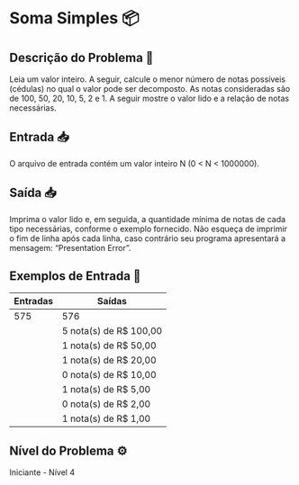 # Soma Simples 📦

## Descrição do Problema 📝

Leia um valor inteiro. A seguir, calcule o menor número de notas possíveis (cédulas) no qual o valor pode ser decomposto. As notas consideradas são de 100, 50, 20, 10, 5, 2 e 1. A seguir mostre o valor lido e a relação de notas necessárias.

## Entrada 📥

O arquivo de entrada contém um valor inteiro N (0 < N < 1000000).

## Saída 📥

Imprima o valor lido e, em seguida, a quantidade mínima de notas de cada tipo necessárias, conforme o exemplo fornecido. Não esqueça de imprimir o fim de linha após cada linha, caso contrário seu programa apresentará a mensagem: “Presentation Error”.

## Exemplos de Entrada 🚀

| Entradas  | Saídas |
| ------------- | ------------- |
| 575 | 576
| | 5 nota(s) de R$ 100,00 |
| | 1 nota(s) de R$ 50,00 |
| | 1 nota(s) de R$ 20,00 |
| | 0 nota(s) de R$ 10,00 |
| | 1 nota(s) de R$ 5,00 |
| | 0 nota(s) de R$ 2,00 |
| | 1 nota(s) de R$ 1,00  |

## Nível do Problema ⚙️

Iniciante - Nível 4
